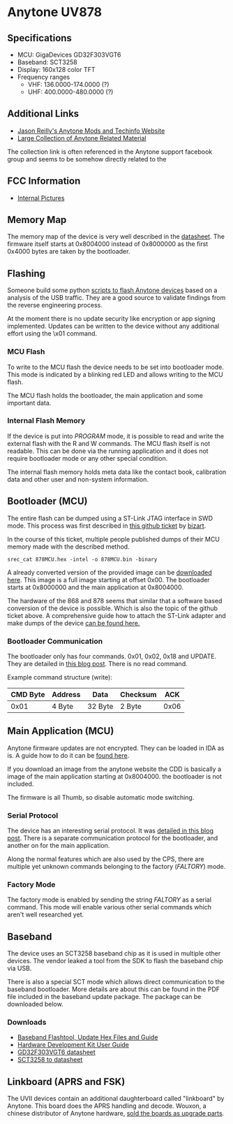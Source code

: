 # Anytone UV878

## Specifications

* MCU: GigaDevices GD32F303VGT6
* Baseband: SCT3258
* Display: 160x128 color TFT
* Frequency ranges
    * VHF: 136.0000-174.0000 (?)
    * UHF: 400.0000-480.0000 (?)

## Additional Links
*  [Jason Reilly's Anytone Mods and Techinfo Website](https://web.archive.org/web/20220831184913/https://members.optuszoo.com.au/jason.reilly1/868mods.htm) 
*  [Large Collection of Anytone Related Material](https://web.archive.org/web/20230102224956/https://premier01.com/inf/?C=M;O=D)

The collection link is often referenced in the Anytone support facebook group and seems to be somehow directly related to the 

## FCC Information
* [Internal Pictures](https://fccid.io/T4KD878UVII/Internal-Photos/Internal-Photos-5369862.pdf)

## Memory Map

The memory map of the device is very well described in the [datasheet](https://web.archive.org/web/20230202004134/https://www.gigadevice.com/microcontroller/gd32f303vgt6/). The firmware itself starts at 0x8004000 instead of 0x8000000 as the first 0x4000 bytes are taken by the bootloader.

## Flashing

Someone build some python [scripts to flash Anytone devices](https://github.com/reald/anytone-flash-tools) based on a analysis of the USB traffic. They are a good source to validate findings from the reverse engineering process.

At the moment there is no update security like encryption or app signing implemented. Updates can be written to the device without any additional effort using the \x01 command.

### MCU Flash

To write to the MCU flash the device needs to be set into bootloader mode. This mode is indicated by a blinking red LED and allows writing to the MCU flash.

The MCU flash holds the bootloader, the main application and some important data.

### Internal Flash Memory

If the device is put into *PROGRAM* mode, it is possible to read and write the external flash with the R and W commands. The MCU flash itself is not readable. This can be done via the running application and it does not require bootloader mode or any other special condition.

The internal flash memory holds meta data like the contact book, calibration data and other user and non-system information.

## Bootloader (MCU)

The entire flash can be dumped using a ST-Link JTAG interface in SWD mode. This process was first described in [this github ticket](https://github.com/geary/AnyTone-D868UV/issues/59) by [bizart](https://github.com/bizart).

In the course of this ticket, multiple people published dumps of their MCU memory made with the described method.

```
srec_cat 878MCU.hex -intel -o 878MCU.bin -binary
```

A already converted version of the provided image can be [downloaded here](https://pwn.su/research/anytone/878MCU.bin). This image is a full image starting at offset 0x00. The bootloader starts at 0x8000000 and the main application at 0x8004000.

The hardware of the 868 and 878 seems that similar that a software based conversion of the device is possible. Which is also the topic of the github ticket above. A comprehensive guide how to attach the ST-Link adapter and make dumps of the device [can be found here.](https://www.spacesupport.de/digitalfunk/dmr-dmr/geraete/anytone/at868-at878/)

### Bootloader Communication

The bootloader only has four commands. 0x01, 0x02, 0x18 and UPDATE. They are detailed in [this blog post](https://do1alx.de/2022/anytone-factory-settings-mode/). There is no read command.

Example command structure (write):

| CMD Byte | Address | Data     | Checksum | ACK  |
| -------- | --------| -------- | -------- | ---  |
| 0x01     | 4 Byte  | 32 Byte  | 2 Byte   | 0x06 |

## Main Application (MCU)

Anytone firmware updates are not encrypted. They can be loaded in IDA as is. A guide how to do it can be [found here](https://do1alx.de/2022/reverse-engineering-radios-arm-binary-images-in-ida-pro/).

If you download an image from the anytone website the CDD is basically a image of the main application starting at 0x8004000. the bootloader is not included.

The firmware is all Thumb, so disable automatic mode switching. 

### Serial Protocol

The device has an interesting serial protocol. It was [detailed in this blog post](https://do1alx.de/2022/anytone-factory-settings-mode/). There is a separate communication protocol for the bootloader, and another on for the main application.

Along the normal features which are also used by the CPS, there are multiple yet unknown commands belonging to the factory (*FALTORY*) mode.

### Factory Mode

The factory mode is enabled by sending the string *FALTORY* as a serial command. This mode will enable various other serial commands which aren't well researched yet. 

## Baseband 

The device uses an SCT3258 baseband chip as it is used in multiple other devices. The vendor leaked a tool from the SDK to flash the baseband chip via USB. 

There is also a special SCT mode which allows direct communication to the baseband bootloader. More details are about this can be found in the PDF file included in the baseband update package. The package can be downloaded below.

### Downloads
* [Baseband Flashtool, Update Hex Files and Guide](https://pwn.su/research/anytone/D8x8UV_Base_Band_Update_SCT3258.zip)
* [Hardware Development Kit User Guide](https://web.archive.org/web/20220518011541/https://cmlmicro.com/wp-content/uploads/2018/07/SCT3258_HDK_User_Guide_V1_9.pdf)
* [GD32F303VGT6 datasheet](https://web.archive.org/web/20230202004134/https://www.gigadevice.com/microcontroller/gd32f303vgt6/)
* [SCT3258 to datasheet](https://cdn.hackaday.io/files/1642237026116832/SCT3258_datasheet_v2_0.pdf)

## Linkboard (APRS and FSK)

The UVII devices contain an additional daughterboard called "linkboard" by Anytone. This board does the APRS handling and decode. Wouxon, a chinese distributor of Anytone hardware, [sold the boards as upgrade parts](http://www.wouxun.us/item.php?item_id=445). 

